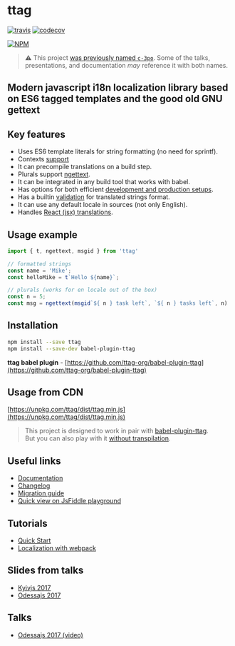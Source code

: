 # ttag
[![travis](https://api.travis-ci.org/ttag-org/ttag.svg?master)](https://travis-ci.org/ttag-org/ttag) [![codecov](https://codecov.io/gh/ttag-org/ttag/branch/master/graph/badge.svg)](https://codecov.io/gh/ttag-org/ttag)

[![NPM](https://nodei.co/npm/ttag.png?downloads=true)](https://nodei.co/npm/ttag/)

> :warning: This project [was previously named `c-3po`](https://github.com/ttag-org/ttag/issues/105).
> Some of the talks, presentations, and documentation _may_ reference it with both names.


## Modern javascript i18n localization library based on ES6 tagged templates and the good old GNU gettext

## Key features
* Uses ES6 template literals for string formatting (no need for sprintf).
* Contexts [support](https://ttag.js.org/reference-contexts.html)
* It can precompile translations on a build step.
* Plurals support [ngettext](https://ttag.js.org/reference-ngettext.html).
* It can be integrated in any build tool that works with babel.
* Has options for both efficient [development and production setups](https://ttag.js.org/localization-with-webpack.html).
* Has a builtin [validation](https://ttag.js.org/validation.html) for translated strings format.
* It can use any default locale in sources (not only English).
* Handles [React (jsx) translations](https://ttag.js.org/reference-jt-tag.html).

## Usage example
```js
import { t, ngettext, msgid } from 'ttag'

// formatted strings
const name = 'Mike';
const helloMike = t`Hello ${name}`;

// plurals (works for en locale out of the box)
const n = 5;
const msg = ngettext(msgid`${ n } task left`, `${ n } tasks left`, n)
```

## Installation

```bash
npm install --save ttag
npm install --save-dev babel-plugin-ttag
```

**ttag babel plugin** - [https://github.com/ttag-org/babel-plugin-ttag](https://github.com/ttag-org/babel-plugin-ttag)

## Usage from CDN

[https://unpkg.com/ttag/dist/ttag.min.js](https://unpkg.com/ttag/dist/ttag.min.js)

> This project is designed to work in pair with [babel-plugin-ttag](https://github.com/ttag-org/babel-plugin-ttag).  
> But you can also play with it [without transpilation](https://ttag.js.org/translations-without-transpile.html).

## Useful links
* [Documentation](https://ttag.js.org)
* [Changelog](https://ttag.js.org/CHANGELOG.html)
* [Migration guide](https://ttag.js.org/MIGRATION.html)
* [Quick view on JsFiddle playground](https://jsfiddle.net/0atw0hgh/)

## Tutorials
* [Quick Start](https://ttag.js.org/quick-start.html)
* [Localization with webpack](https://ttag.js.org/localization-with-webpack-and-c-3po.html)

## Slides from talks
* [Kyivjs 2017](https://docs.google.com/presentation/d/1oj6ZaXfIfcClROe-4kOMMjnXFExn1gUfF6D30VyznWs/edit?usp=sharing)
* [Odessajs 2017](https://docs.google.com/presentation/d/1XB82-hTLQxP456Bk8UWJb-tZBsHnUHp4lJzmQorxNgs/edit?usp=sharing)

## Talks
* [Odessajs 2017 (video)](https://www.youtube.com/watch?v=9QjzpfA9LH4)



